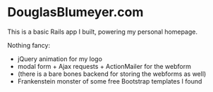 # DouglasBlumeyer.com

This is a basic Rails app I built, powering my personal homepage.

Nothing fancy:
* jQuery animation for my logo
* modal form + Ajax requests + ActionMailer for the webform
* (there is a bare bones backend for storing the webforms as well)
* Frankenstein monster of some free Bootstrap templates I found
